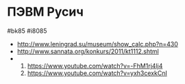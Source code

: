 # ПЭВМ Русич
#bk85 #i8085

- http://www.leningrad.su/museum/show_calc.php?n=430
- http://www.sannata.org/konkurs/2011/kt1112.shtml
- 1. https://www.youtube.com/watch?v=-FhM1rj4lj4
	2. https://www.youtube.com/watch?v=yxh3cexkCnI
